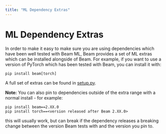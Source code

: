 ```yaml
---
title: "ML Dependency Extras"
---
```

<!--
Licensed under the Apache License, Version 2.0 (the "License");
you may not use this file except in compliance with the License.
You may obtain a copy of the License at

http://www.apache.org/licenses/LICENSE-2.0

Unless required by applicable law or agreed to in writing, software
distributed under the License is distributed on an "AS IS" BASIS,
WITHOUT WARRANTIES OR CONDITIONS OF ANY KIND, either express or implied.
See the License for the specific language governing permissions and
limitations under the License.
-->

# ML Dependency Extras

In order to make it easy to make sure you are using dependencies which have
been well tested with Beam ML, Beam provides a set of ML extras which can
be installed alongside of Beam. For example, if you want to use a version
of PyTorch which has been tested with Beam, you can install it with:

```
pip install beam[torch]
```

A full set of extras can be found in
[setup.py](https://github.com/apache/beam/blob/6e3cf2b113026e27db7833a1f0fd08977b7c71e1/sdks/python/setup.py#L397).

**Note:** You can also pin to dependencies outside of the extra range with
a normal install - for example:

```
pip install beam==2.XX.0
pip install torch==<version released after Beam 2.XX.0>
```

this will usually work, but can break if the dependency releases a breaking
change between the version Beam tests with and the version you pin to.